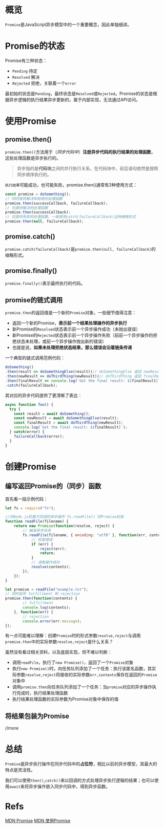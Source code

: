 # 概览

`Promise`是JavaScript异步模型中的一个重要概念，因此单独细讲。

# Promise的状态

Promise有三种状态：

- `Pending` 待定
- `Resolved` 解决
- `Rejected` 拒绝，关联着一个`error`

最初始的状态是`Pending`，最终状态是`Resolved`或`Rejected`。Promise的状态是根据异步逻辑的执行结果异步更新的，属于内部实现，无法通过API访问。

# 使用Promise

## promise.then()

`promise.then()`方法用于（*同步代码中*）**注册异步代码的执行结果的处理函数**，这些处理函数是异步执行的。

> 异步指的是**代码块**之间的并行执行关系，在代码块中，前后语句依然是按照同步顺序执行的。

`执行结果`可能成功，也可能失败，promise.then()通常有3种使用方式：
```javascript
const promise = doSomething();
// 同时提供解决和拒绝的处理函数
promise.then(successCallback, failureCallback);
// 仅提供解决的处理函数
promise.then(successCallback);
// 仅提供失败的处理函数，一般使用catch(failureCallback)这种缩略形式
promise.then(null, failureCallback);
```

## promise.catch()

`promise.catch(failureCallback)`是`promise.then(null, failureCallback)`的缩略形式。

## promise.finally()
`promise.finally()`表示最终执行的代码。

## promise的链式调用

`promise.then`的返回值是一个新的`Promise`对象，一些细节值得注意：

- 返回一个新的Promise，**表示前一个结果处理操作的异步执行**
- 新Promise的`Resolved`状态表示前一个异步操作成功（未抛出错误）
- 新Promise的`Rejected`状态表示前一个异步操作失败（前前一个异步操作的拒绝状态未处理，或前一个异步操作抛出新的错误）
- 也就是说，**如果未处理拒绝状态结果，那么错误会沿着链条传递**

一个典型的链式调用范例代码：

```javascript
doSomething()
.then(result => doSomethingElse(result))// doSomethingElse 返回 newResult
.then(newResult => doThirdThing(newResult))// doThirdThing 返回 finalResult
.then(finalResult => console.log(`Got the final result: ${finalResult}`))
.catch(failureCallback);
```

其对应的异步代码提供了更清晰了表达：
```javascript
async function foo() {
  try {
    const result = await doSomething();
    const newResult = await doSomethingElse(result);
    const finalResult = await doThirdThing(newResult);
    console.log(`Got the final result: ${finalResult}`);
  } catch(error) {
    failureCallback(error);
  }
}
```



# 创建Promise

## 编写返回Promise的（同步）函数

首先看一段示例代码：

```javascript
let fs = require("fs");

//对Node.js的基于回调的异步操作`fs.readFile()`的Promise封装
function readFile(filename) {
	return new Promise(function(resolve, reject) {
		// 触发异步任务
		fs.readFile(filename, { encoding: "utf8" }, function(err, contents) {
			// 检查错误
			if (err) {
				reject(err);
				return;
			}
			// 读取操作成功
			resolve(contents);
		});
	});
}

let promise = readFile("example.txt");
// 同时监听 fulfillment 和 rejection
promise.then(function(contents) {
		// fulfillment
		console.log(contents);
	}, function(err) {
		// rejection
		console.error(err.message);
});
```

有一点可能难以理解：创建`Promise`时的形式参数`resolve,reject`与调用`promise.then`中的实际参数`resolve,reject`是什么关系？

虽然没有看过相关资料，以及底层实现，但不难以判断：

- 调用`readFile`，执行了`new Promise()`，返回了一个`Promise`对象
- 执行`new Promise()`时，向任务队列添加了一个任务：执行该匿名函数，其实际参数`resolve,reject`将接收的实际参数`err,contents`保存在返回的`Promise`对象中
- 调用`promise.then`向任务队列添加了一个任务：当`promise`对应的异步操作执行完成时，执行结果处理函数
- 执行结果处理函数的实际参数为Promise对象中保存的值

## 将结果包装为Promise

//more

# 总结

`Promise`是异步执行操作在同步代码中的**占位符**，相比以前的异步模型，其最大的特点是灵活性。

我们可以使用`then()`,`catch()`来以回调的方式处理异步执行逻辑的结果；也可以使用`await`来将异步操作嵌入同步代码中，得到异步函数。

# Refs
[MDN Promise](https://developer.mozilla.org/zh-CN/docs/Web/JavaScript/Reference/Global_Objects/Promise)
[MDN 使用Promise](https://developer.mozilla.org/zh-CN/docs/Web/JavaScript/Guide/Using_promises)